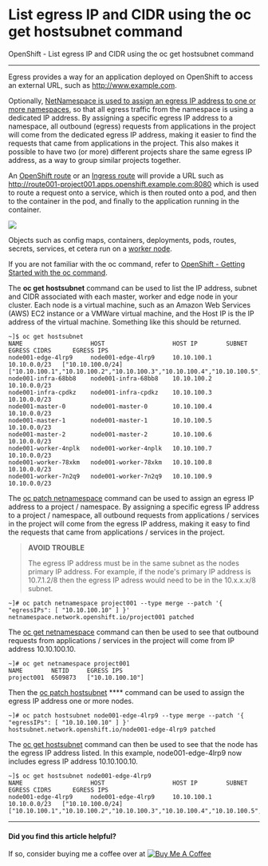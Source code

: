 # List egress IP and CIDR using the oc get hostsubnet command

OpenShift - List egress IP and CIDR using the oc get hostsubnet command

***

Egress provides a way for an application deployed on OpenShift to access an external URL, such as http://www.example.com.

Optionally, [NetNamespace is used to assign an egress IP address to one or more namespaces](http://www.freekb.net/Article?id=2475), so that all egress traffic from the namespace is using a dedicated IP address. By assigning a specific egress IP address to a namespace, all outbound (egress) requests from applications in the project will come from the dedicated egress IP address, making it easier to find the requests that came from applications in the project. This also makes it possible to have two (or more) different projects share the same egress IP address, as a way to group similar projects together.

An [OpenShift route](http://www.freekb.net/Article?id=1516) or an [Ingress route](http://www.freekb.net/Article?id=3861) will provide a URL such as http://route001-project001.apps.openshift.example.com:8080 which is used to route a request onto a service, which is then routed onto a pod, and then to the container in the pod, and finally to the application running in the container.

![](http://www.freekb.net/images/openshift\_route\_theory2.png)

Objects such as config maps, containers, deployments, pods, routes, secrets, services, et cetera run on a [worker node](http://www.freekb.net/Article?id=2473).

If you are not familiar with the oc command, refer to [OpenShift - Getting Started with the oc command](http://www.freekb.net/Article?id=2693).

The **oc get hostsubnet** command can be used to list the IP address, subnet and CIDR associated with each master, worker and edge node in your cluster. Each node is a virtual machine, such as an Amazon Web Services (AWS) EC2 instance or a VMWare virtual machine, and the Host IP is the IP address of the virtual machine. Something like this should be returned.

```
~]$ oc get hostsubnet
NAME                   HOST                   HOST IP        SUBNET         EGRESS CIDRS      EGRESS IPS 
node001-edge-4lrp9     node001-edge-4lrp9     10.10.100.1    10.10.0.0/23   ["10.10.100.0/24] ["10.10.100.1","10.10.100.2","10.10.100.3","10.10.100.4","10.10.100.5","10.10.100.6","10.10.100.7","10.10.100.8","10.10.100.9"]
node001-infra-68bb8    node001-infra-68bb8    10.10.100.2    10.10.0.0/23                                                                                                                                                                                                
node001-infra-cpdkz    node001-infra-cpdkz    10.10.100.3    10.10.0.0/23                                                                                                                                                                                                
node001-master-0       node001-master-0       10.10.100.4    10.10.0.0/23                                                                                                                                                                                                
node001-master-1       node001-master-1       10.10.100.5    10.10.0.0/23                                                                                                                                                                                                
node001-master-2       node001-master-2       10.10.100.6    10.10.0.0/23                                                                                                                                                                                                
node001-worker-4nplk   node001-worker-4nplk   10.10.100.7    10.10.0.0/23                                                                                                                                                                                               
node001-worker-78xkm   node001-worker-78xkm   10.10.100.8    10.10.0.0/23                                                                                                                                                                                                
node001-worker-7n2q9   node001-worker-7n2q9   10.10.100.9    10.10.0.0/23    
```

The [oc patch netnamespace](http://www.freekb.net/Article?id=2475) command can be used to assign an egress IP address to a project / namespace. By assigning a specific egress IP address to a project / namespace, all outbound requests from applications / services in the project will come from the egress IP address, making it easy to find the requests that came from applications / services in the project.&#x20;

> **AVOID TROUBLE**
>
> The egress IP address must be in the same subnet as the nodes primary IP address. For example, if the node's primary IP address is 10.7.1.2/8 then the egress IP adress would need to be in the 10.x.x.x/8 subnet.

```
~]# oc patch netnamespace project001 --type merge --patch '{ "egressIPs": [ "10.10.100.10" ] }'
netnamespace.network.openshift.io/project001 patched
```

The [oc get netnamespace](http://www.freekb.net/Article?id=4027) command can then be used to see that outbound requests from applications / services in the project will come from IP address 10.10.100.10.

```
~]# oc get netnamespace project001
NAME        NETID     EGRESS IPS
project001  6509873   ["10.10.100.10"]
```

Then the [oc patch hostsubnet](http://www.freekb.net/Article?id=4049) **** command can be used to assign the egress IP address one or more nodes.

```
~]# oc patch hostsubnet node001-edge-4lrp9 --type merge --patch '{ "egressIPs": [ "10.10.100.10" ] }'
hostsubnet.network.openshift.io/node001-edge-4lrp9 patched
```

The [oc get hostsubnet](broken-reference) command can then be used to see that the node has the egress IP address listed. In this example, node001-edge-4lrp9 now includes egress IP address 10.10.100.10.

```
~]$ oc get hostsubnet node001-edge-4lrp9
NAME                   HOST                   HOST IP        SUBNET         EGRESS CIDRS      EGRESS IPS 
node001-edge-4lrp9     node001-edge-4lrp9     10.10.100.1    10.10.0.0/23   ["10.10.100.0/24] ["10.10.100.1","10.10.100.2","10.10.100.3","10.10.100.4","10.10.100.5","10.10.100.6","10.10.100.7","10.10.100.8","10.10.100.9","10.10.100.10"]
```

***

#### Did you find this article helpful?

If so, consider buying me a coffee over at [![Buy Me A Coffee](http://www.freekb.net/images/buy\_me\_a\_coffee\_small.png)](https://www.buymeacoffee.com/jeremycanfield)
